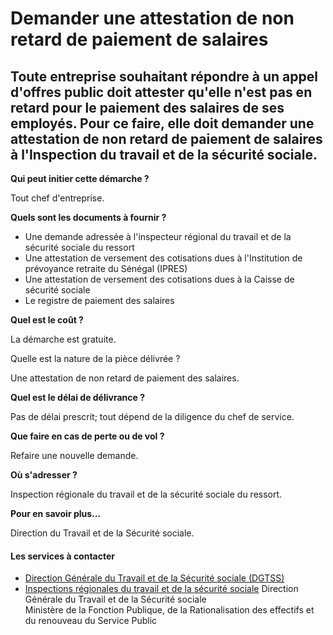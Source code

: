 # Demander une attestation de non retard de paiement de salaires

Toute entreprise souhaitant répondre à un appel d'offres public doit attester qu'elle n'est pas en retard pour le paiement des salaires de ses employés. Pour ce faire, elle doit demander une attestation de non retard de paiement de salaires à l'Inspection du travail et de la sécurité sociale.
-----------------------------------------------------------------------------------------------------------------------------------------------------------------------------------------------------------------------------------------------------------------------------------------------------

**Qui peut initier cette démarche ?**

Tout chef d'entreprise.  

**Quels sont les documents à fournir ?**

*   Une demande adressée à l'inspecteur régional du travail et de la sécurité sociale du ressort
*   Une attestation de versement des cotisations dues à l'Institution de prévoyance retraite du Sénégal (IPRES)
*   Une attestation de versement des cotisations dues à la Caisse de sécurité sociale
*   Le registre de paiement des salaires  
    

**Quel est le coût ?**

La démarche est gratuite.

Quelle est la nature de la pièce délivrée ?

Une attestation de non retard de paiement des salaires.  

**Quel est le délai de délivrance ?**

Pas de délai prescrit; tout dépend de la diligence du chef de service.  

**Que faire en cas de perte ou de vol ?**

Refaire une nouvelle demande.  

**Où s'adresser ?**

Inspection régionale du travail et de la sécurité sociale du ressort.  

**Pour en savoir plus...**

Direction du Travail et de la Sécurité sociale.

#### Les services à contacter

*   [Direction Générale du Travail et de la Sécurité sociale (DGTSS)](../../../services/direction-generale-du-travail-et-de-la-securite-sociale-dgtss.md)
*   [Inspections régionales du travail et de la sécurité sociale](../../../services/inspections-regionales-du-travail-et-de-la-securite-sociale.md) Direction Générale du Travail et de la Sécurité sociale  
    Ministère de la Fonction Publique, de la Rationalisation des effectifs et du renouveau du Service Public